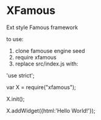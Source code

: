 # XFamous
Ext style Famous framework


to use:

1. clone famouse engine seed
2. require xfamous
3. replace src/index.js with:


'use strict';

var X = require("xfamous");

X.init();

X.addWidget({html:'Hello World!'});